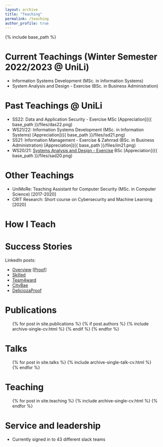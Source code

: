 ```yaml
---
layout: archive
title: "Teaching"
permalink: /teaching
author_profile: true
---
```


{% include base_path %}

Current Teachings (Winter Semester 2022/2023 @ UniLi)
======
* Information Systems Development (MSc. in Information Systems)
* System Analysis and Design - Exercise (BSc. in Business Administration)

Past Teachings @ UniLi
======
* SS22: Data and Application Security - Exercise <span class='badge badge-primary'>MSc</span> [Appreciation]({{ base_path }}/files/das22.png)
* WS21/22: Information Systems Development (MSc. in Information Systems) [Appreciation]({{ base_path }}/files/isd21.png)
* SS21: Information Management - Exercise & Zahnrad (BSc. in Business Administration) [Appreciation]({{ base_path }}/files/im21.png)
* WS20/21: [Systems Analysis and Design - Exercise](https://my.uni.li/tabid/251/id/59692.67/default.aspx) <span class='badge badge-danger'>BSc</span> [Appreciation]({{ base_path }}/files/sad20.png)
 
Other Teachings
====== 
* UniMoRe: Teaching Assistant for Computer Security (MSc. in Computer Science) [2017-2020]
* CRIT Research: Short course on Cybersecurity and Machine Learning [2020]


How I Teach
====== 



Success Stories
======

LinkedIn posts:
* [Overview](https://www.linkedin.com/pulse/computer-science-fun-universit-t-liechtenstein/) [[Proof]({{base_path}}/files/success/isd21_overview.png)]
* [Skilled](https://www.linkedin.com/pulse/how-select-most-suitable-employee-given-task-/)
* [Team4ward](https://www.linkedin.com/pulse/looking-cheap-fuel-station-nearby-ask-alexa-/)
* [CityBae](https://www.linkedin.com/pulse/planning-next-city-visit-let-citybae-guide-you-/)
* [Delicioza](https://www.linkedin.com/posts/advije-rizvani-124006227_unili-university-liechtenstein-activity-6912382791099793408-VzgR?utm_source=linkedin_share&utm_medium=member_desktop_web)<span class='badge badge-danger'><a href='{{ base_path }}/files/success/isd21_overview.png'>Proof</a></span>

Publications
======
  <ul>{% for post in site.publications %}
	{% if post.authors %}
		{% include archive-single-cv.html %}
	{% endif %}
  {% endfor %}</ul>
  
Talks
======
  <ul>{% for post in site.talks %}
    {% include archive-single-talk-cv.html %}
  {% endfor %}</ul>
  
Teaching
======
  <ul>{% for post in site.teaching %}
    {% include archive-single-cv.html %}
  {% endfor %}</ul>
  
Service and leadership
======
* Currently signed in to 43 different slack teams

